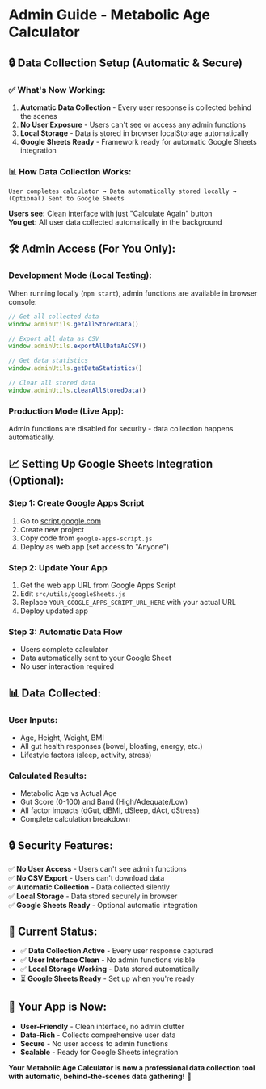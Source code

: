 # Admin Guide - Metabolic Age Calculator

## 🔒 **Data Collection Setup (Automatic & Secure)**

### ✅ **What's Now Working:**

1. **Automatic Data Collection** - Every user response is collected behind the scenes
2. **No User Exposure** - Users can't see or access any admin functions
3. **Local Storage** - Data is stored in browser localStorage automatically
4. **Google Sheets Ready** - Framework ready for automatic Google Sheets integration

### 📊 **How Data Collection Works:**

```
User completes calculator → Data automatically stored locally → (Optional) Sent to Google Sheets
```

**Users see:** Clean interface with just "Calculate Again" button  
**You get:** All user data collected automatically in the background

## 🛠️ **Admin Access (For You Only):**

### **Development Mode (Local Testing):**
When running locally (`npm start`), admin functions are available in browser console:

```javascript
// Get all collected data
window.adminUtils.getAllStoredData()

// Export all data as CSV
window.adminUtils.exportAllDataAsCSV()

// Get data statistics
window.adminUtils.getDataStatistics()

// Clear all stored data
window.adminUtils.clearAllStoredData()
```

### **Production Mode (Live App):**
Admin functions are disabled for security - data collection happens automatically.

## 📈 **Setting Up Google Sheets Integration (Optional):**

### **Step 1: Create Google Apps Script**
1. Go to [script.google.com](https://script.google.com)
2. Create new project
3. Copy code from `google-apps-script.js`
4. Deploy as web app (set access to "Anyone")

### **Step 2: Update Your App**
1. Get the web app URL from Google Apps Script
2. Edit `src/utils/googleSheets.js`
3. Replace `YOUR_GOOGLE_APPS_SCRIPT_URL_HERE` with your actual URL
4. Deploy updated app

### **Step 3: Automatic Data Flow**
- Users complete calculator
- Data automatically sent to your Google Sheet
- No user interaction required

## 📊 **Data Collected:**

### **User Inputs:**
- Age, Height, Weight, BMI
- All gut health responses (bowel, bloating, energy, etc.)
- Lifestyle factors (sleep, activity, stress)

### **Calculated Results:**
- Metabolic Age vs Actual Age
- Gut Score (0-100) and Band (High/Adequate/Low)
- All factor impacts (dGut, dBMI, dSleep, dAct, dStress)
- Complete calculation breakdown

## 🔒 **Security Features:**

✅ **No User Access** - Users can't see admin functions  
✅ **No CSV Export** - Users can't download data  
✅ **Automatic Collection** - Data collected silently  
✅ **Local Storage** - Data stored securely in browser  
✅ **Google Sheets Ready** - Optional automatic integration  

## 🎯 **Current Status:**

- ✅ **Data Collection Active** - Every user response captured
- ✅ **User Interface Clean** - No admin functions visible
- ✅ **Local Storage Working** - Data stored automatically
- ⏳ **Google Sheets Ready** - Set up when you're ready

## 📱 **Your App is Now:**

- **User-Friendly** - Clean interface, no admin clutter
- **Data-Rich** - Collects comprehensive user data
- **Secure** - No user access to admin functions
- **Scalable** - Ready for Google Sheets integration

**Your Metabolic Age Calculator is now a professional data collection tool with automatic, behind-the-scenes data gathering!** 🚀
